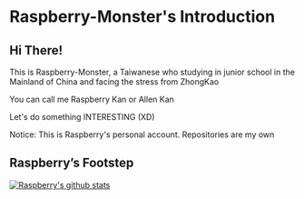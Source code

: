 # Raspberry-Monster's Introduction

## Hi There!

This is Raspberry-Monster, a Taiwanese who studying in junior school in the Mainland of China and facing the stress from ZhongKao

You can call me Raspberry Kan or Allen Kan

Let's do something INTERESTING (XD)

Notice: This is Raspberry's personal account. Repositories are my own

## Raspberry’s Footstep

[![Raspberry's github stats](https://github-readme-stats.vercel.app/api?username=Raspberry-Monster)](https://github.com/Raspberry-Monster/github-readme-stats)

